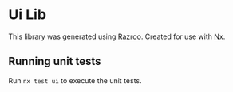 # Ui Lib

This library was generated using [Razroo](https://razroo.com).
Created for use with [Nx](https://nx.dev).

## Running unit tests

Run `nx test ui` to execute the unit tests.
